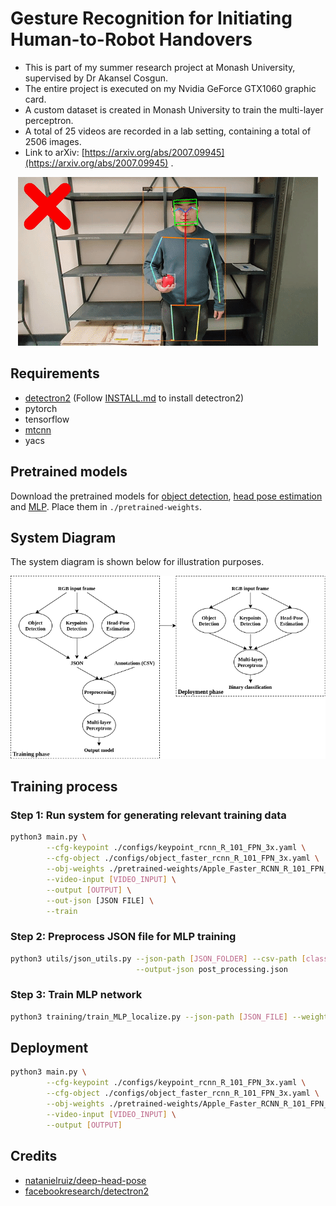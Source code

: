 # Gesture Recognition for Initiating Human-to-Robot Handovers
* This is part of my summer research project at Monash University, supervised by Dr Akansel Cosgun.
* The entire project is executed on my Nvidia GeForce GTX1060 graphic card.
* A custom dataset is created in Monash University to train the multi-layer perceptron.
* A total of 25 videos are recorded in a lab setting, containing a total of 2506 images.
* Link to arXiv: [https://arxiv.org/abs/2007.09945](https://arxiv.org/abs/2007.09945) .

<div align="center">
<img src="./teaser/demo.gif"/><br>
</div>


## Requirements
* [detectron2](https://github.com/facebookresearch/detectron2) (Follow [INSTALL.md](https://github.com/facebookresearch/detectron2/blob/master/INSTALL.md) to install detectron2)
* pytorch
* tensorflow
* [mtcnn](https://github.com/ipazc/mtcnn)
* yacs

## Pretrained models
Download the pretrained models for [object detection](https://drive.google.com/file/d/1gx6beqSOwh0mTkATEDe3tdKdya-vPZSZ/view?usp=sharing), [head pose estimation](https://drive.google.com/file/d/1kY2nfpnFsows14TLKTOd-8PYftOAeomh/view?usp=sharing) and [MLP](https://drive.google.com/file/d/157lPmRjEUj6P1ovzsUklnXMe9PCT5mp1/view?usp=sharing). Place them in ```./pretrained-weights```.

## System Diagram
The system diagram is shown below for illustration purposes.

<img src="./teaser/system_diagram.png"/><br>


## Training process
### Step 1: Run system for generating relevant training data
```bash
python3 main.py \
        --cfg-keypoint ./configs/keypoint_rcnn_R_101_FPN_3x.yaml \
        --cfg-object ./configs/object_faster_rcnn_R_101_FPN_3x.yaml \
        --obj-weights ./pretrained-weights/Apple_Faster_RCNN_R_101_FPN_3x.pth \
        --video-input [VIDEO_INPUT] \
        --output [OUTPUT] \
        --out-json [JSON FILE] \
        --train
```

### Step 2: Preprocess JSON file for MLP training
```bash
python3 utils/json_utils.py --json-path [JSON_FOLDER] --csv-path [classes.csv] \
                            --output-json post_processing.json
```

### Step 3: Train MLP network
```bash
python3 training/train_MLP_localize.py --json-path [JSON_FILE] --weights-path [PATH_TO_WEIGHTS]
```

## Deployment
```bash
python3 main.py \
        --cfg-keypoint ./configs/keypoint_rcnn_R_101_FPN_3x.yaml \
        --cfg-object ./configs/object_faster_rcnn_R_101_FPN_3x.yaml \
        --obj-weights ./pretrained-weights/Apple_Faster_RCNN_R_101_FPN_3x.pth \
        --video-input [VIDEO_INPUT] \
        --output [OUTPUT]
```

## Credits
* [natanielruiz/deep-head-pose](https://github.com/natanielruiz/deep-head-pose)
* [facebookresearch/detectron2](https://github.com/facebookresearch/detectron2)

